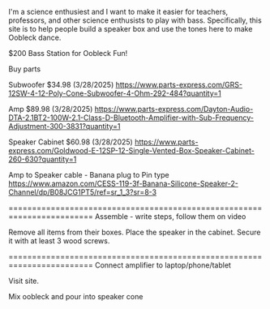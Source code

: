 I'm a science enthusiest and I want to make it easier for teachers, professors, and other science enthusists to play with bass. Specifically, this site is to help people build a speaker box and use the tones here to make Oobleck dance.

$200 Bass Station for Oobleck Fun!

Buy parts

Subwoofer $34.98 (3/28/2025) https://www.parts-express.com/GRS-12SW-4-12-Poly-Cone-Subwoofer-4-Ohm-292-484?quantity=1

Amp $89.98 (3/28/2025)
https://www.parts-express.com/Dayton-Audio-DTA-2.1BT2-100W-2.1-Class-D-Bluetooth-Amplifier-with-Sub-Frequency-Adjustment-300-3831?quantity=1

Speaker Cabinet $60.98 (3/28/2025)
https://www.parts-express.com/Goldwood-E-12SP-12-Single-Vented-Box-Speaker-Cabinet-260-630?quantity=1

Amp to Speaker cable - Banana plug to Pin type
https://www.amazon.com/CESS-119-3f-Banana-Silicone-Speaker-2-Channel/dp/B08JCG1PT5/ref=sr_1_3?sr=8-3

========================================================================
Assemble - write steps, follow them on video

Remove all items from their boxes. Place the speaker in the cabinet. Secure it with at least 3 wood screws.

========================================================================
Connect amplifier to laptop/phone/tablet

Visit site.

Mix oobleck and pour into speaker cone
